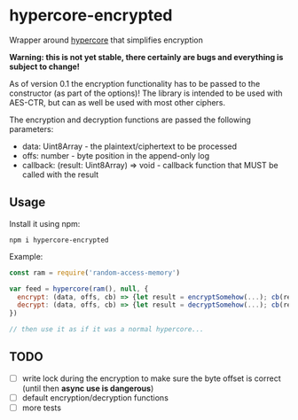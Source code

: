# hypercore-encrypted

Wrapper around [hypercore](https://github.com/mafintosh/hypercore) that simplifies encryption

**Warning: this is not yet stable, there certainly are bugs and everything is subject to change!**

As of version 0.1 the encryption functionality has to be passed to the constructor (as part of the options)!
The library is intended to be used with AES-CTR, but can as well be used with most other ciphers.

The encryption and decryption functions are passed the following parameters:

* data: Uint8Array - the plaintext/ciphertext to be processed
* offs: number - byte position in the append-only log
* callback: (result: Uint8Array) => void - callback function that MUST be called with the result

## Usage

Install it using npm:

``` cli
npm i hypercore-encrypted
```

Example:

``` js
const ram = require('random-access-memory')

var feed = hypercore(ram(), null, {
  encrypt: (data, offs, cb) => {let result = encryptSomehow(...); cb(result)},
  decrypt: (data, offs, cb) => {let result = decryptSomehow(...); cb(result)}
})

// then use it as if it was a normal hypercore...
```

## TODO

* [ ] write lock during the encryption to make sure the byte offset is correct (until then **async use is dangerous**)
* [ ] default encryption/decryption functions
* [ ] more tests
